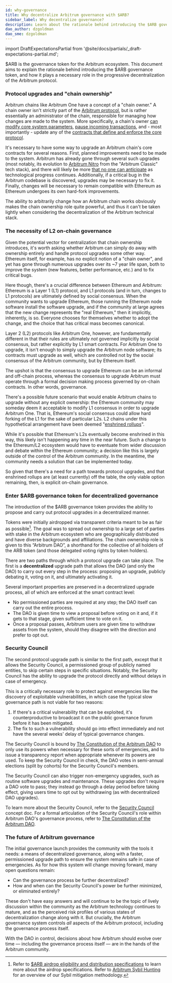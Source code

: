 ```yaml
---
id: why-governance
title: Why decentralize Arbitrum governance with $ARB?
sidebar_label: Why decentralize governance?
description: Learn about the rationale behind introducing the $ARB governance token, and the important role it plays in the progressive decentralization of the Arbitrum protocol.
dao_author: dzgoldman
dao_sme: dzgoldman
---
```


import DraftExpectationsPartial from '@site/docs/partials/_draft-expectations-partial.md'; 

<DraftExpectationsPartial />


<a data-quicklook-from="arb">$ARB</a> is the governance token for the Arbitrum ecosystem. This document aims to explain the rationale behind introducing the $ARB <a data-quicklook-from="governance-token">governance token</a>, and how it plays a necessary role in the <a data-quicklook-from="progressive-decentralization">progressive decentralization</a> of the Arbitrum protocol.

### Protocol upgrades and "chain ownership"

Arbitrum chains like Arbitrum One have a concept of a "<a data-quicklook-from="arbitrum-chain-owner">chain owner</a>." A chain owner isn't strictly part of the [Arbitrum protocol](https://github.com/OffchainLabs/nitro/blob/master/docs/Nitro-whitepaper.pdf), but is rather essentially an administrator of the chain, responsible for managing how changes are made to the system. More specifically, a chain's owner [can modify core system parameters](https://developer.arbitrum.io/arbos/precompiles#ArbOwner), [pause incoming transactions](https://github.com/OffchainLabs/nitro/blob/f1866a8be0deb6209d47319eeeced06c2b16b5a4/contracts/src/bridge/Inbox.sol#L106), and - most importantly - update any of the [contracts that define and enforce the core protocol](https://developer.arbitrum.io/useful-addresses).

It's necessary to have some way to upgrade an Arbitrum chain's core contracts for several reasons. First, planned improvements need to be made to the system. Arbitrum has already gone through several such upgrades (most notably, its evolution to [Arbitrum Nitro](https://developer.arbitrum.io/why-nitro#nitro-vs-classic) from the "Arbitrum Classic" tech stack), and there will likely be more [that no one can anticipate](https://twitter.com/sgoldfed/status/1570262560947183617?s=20&t=R1VBQFAB5BaVUwjs1ur0xQ) as technological progress continues. Additionally, if a critical bug in the Arbitrum codebase is discovered, upgrades may be necessary to fix it. Finally, changes will be necessary to remain compatible with Ethereum as Ethereum undergoes its own hard-fork improvements.

The ability to arbitrarily change how an Arbitrum chain works obviously makes the chain ownership role quite powerful, and thus it can't be taken lightly when considering the decentralization of the Arbitrum technical stack.

### The necessity of L2 on-chain governance

Given the potential vector for centralization that chain ownership introduces, it's worth asking whether Arbitrum can simply do away with ownership entirely and handle protocol upgrades some other way. Ethereum itself, for example, has no explicit notion of a "chain owner", and yet has gone through numerous upgrades over its ~7 year life span, both to improve the system (new features, better performance, etc.) and to fix critical bugs.

Here though, there's a crucial difference between Ethereum and Arbitrum: Ethereum is a <a data-quicklook-from='layer-1-l1'>Layer 1 (L1)</a> protocol, and L1 protocols (and in turn, changes to L1 protocols) are ultimately defined by <a data-quicklook-from='offchain-governance'>social consensus</a>. When the community wants to upgrade Ethereum, those running the Ethereum node software install the software upgrade, and if the community at large agrees that the new change represents the "real Ethereum," then it implicitly, inherently, is so. Everyone chooses for themselves whether to adopt the change, and the choice that has critical mass becomes canonical.

<a data-quicklook-from='layer-2-l2'>Layer 2 (L2) </a>protocols like Arbitrum One, however, are fundamentally different in that their rules are ultimately *not* governed implicitly by social consensus, but rather explicitly by L1 smart contracts. For Arbitrum One to upgrade, it isn't enough to simply upgrade the Arbitrum node software; its contracts must upgrade as well, which are controlled not by the social consensus of the Arbitrum community, but by Ethereum itself.

The upshot is that the consensus to upgrade Ethereum can be an informal and off-chain process, whereas the consensus to upgrade Arbitrum must operate through a formal decision making process governed by on-chain contracts. In other words, governance.

There's a possible future scenario that would enable Arbitrum chains to upgrade without any explicit ownership: the Ethereum community may someday deem it acceptable to modify L1 consensus in order to upgrade Arbitrum One. That is, Ethereum's social consensus could allow hard forking of the L1 for the sake of particular L2s. L2 chains under this hypothetical arrangement have been deemed "[enshrined rollups](https://twitter.com/apolynya/status/1511623766664966146?s=20&t=u3HjXgi2UFK5kGOXy1_QCA)".

While it's possible that Ethereum's L2s eventually become enshrined in this way, this likely isn't happening any time in the near future. Such a change to the Ethereum/L2 ecosystem would have to eventuate from wider discussion and debate within the Ethereum community; a decision like this is largely outside of the control of the Arbitrum community. In the meantime, the community needs a solution that can be implemented today.

So given that there's a need for a path towards protocol upgrades, and that enshrined rollups are (at least currently) off the table, the only viable option remaining, then, is explicit on-chain governance.




### Enter $ARB governance token for decentralized governance

The introduction of the $ARB governance token provides the ability to propose and carry out protocol upgrades in a decentralized manner.

Tokens were initially <a data-quicklook-from='airdrop'>airdropped</a> via transparent criteria meant to be as fair as possible[^1]. The goal was to spread out ownership to a large set of parties with stake in the Arbitrum ecosystem who are geographically distributed and have diverse backgrounds and affiliations. The chain ownership role is given to this <a data-quicklook-from='arbitrum-dao'>“Arbitrum DAO”</a>, a shorthand for the collective of all holders of the ARB token (and those delegated voting rights by token holders). 

There are two paths through which a protocol upgrade can take place. The first is a **decentralized** upgrade path that allows the DAO (and only the DAO) to carry out every step in the process: proposing an upgrade, publicly debating it, voting on it, and ultimately activating it.

Several important properties are preserved in a decentralized upgrade process, all of which are enforced at the smart contract level:

- No permissioned parties are required at any step; the DAO itself can carry out the entire process.
- The DAO is given time to view a proposal before voting on it and, if it gets to that stage, given sufficient time to vote on it.
- Once a proposal passes, Arbitrum users are given time to withdraw assets from the system, should they disagree with the direction and prefer to opt out.


### Security Council

The second protocol upgrade path is similar to the first path, except that it allows the <a data-quicklook-from='security-council'>Security Council</a>, a permissioned group of publicly named entities, to skip certain steps in specific situations. Notably, the Security Council has the ability to upgrade the protocol directly and without delays in case of emergency.

This is a critically necessary role to protect against emergencies like the discovery of exploitable vulnerabilities, in which case the typical slow governance path is not viable for two reasons:

1. If there's a critical vulnerability that can be exploited, it's counterproductive to broadcast it on the public governance forum before it has been mitigated.
2. The fix to such a vulnerability should go into effect immediately and not have the several weeks' delay of typical governance changes.

The Security Council is bound by [The Constitution of the Arbitrum DAO](./dao-constitution.md) to only use its powers when necessary for these sorts of emergencies, and to issue a <a data-quicklook-from='transparency-report'>transparency report</a> when appropriate whenever its powers are used. To keep the Security Council in check, the DAO votes in semi-annual elections (split by cohorts) for the Security Council's members.

The Security Council can also trigger non-emergency upgrades, such as routine software upgrades and maintenance. These upgrades don't require a DAO vote to pass; they instead go through a delay period before taking effect, giving users time to opt out by withdrawing (as with decentralized DAO upgrades).

To learn more about the Security Council, refer to the [Security Council](./security-council) concept doc. For a formal articulation of the Security Council's role within Arbitrum DAO's governance process, refer to [The Constitution of the Arbitrum DAO](./dao-constitution).


### The future of Arbitrum governance

The initial governance launch provides the community with the tools it needs: a means of decentralized governance, along with a faster, permissioned upgrade path to ensure the system remains safe in case of emergencies. As for how this system will change moving forward, many open questions remain:

- Can the governance process be further decentralized?
- How and when can the Security Council's power be further minimized, or eliminated entirely?

These don't have easy answers and will continue to be the topic of lively discussion within the community as the Arbitrum technology continues to mature, and as the perceived risk profiles of various states of decentralization change along with it. But crucially, the Arbitrum governance system controls *all* aspects of the Arbitrum protocol, including the governance process itself.

With the DAO in control, decisions about how Arbitrum should evolve over time — including the governance process itself — are in the hands of the Arbitrum community.


[^1]: Refer to [$ARB airdrop eligibility and distribution specifications](./airdrop-eligibility-distribution.md) to learn more about the airdrop specifications. Refer to [Arbitrum Sybil Hunting](https://github.com/ArbitrumFoundation/sybil-detection/) for an overview of our Sybil mitigation methodology.